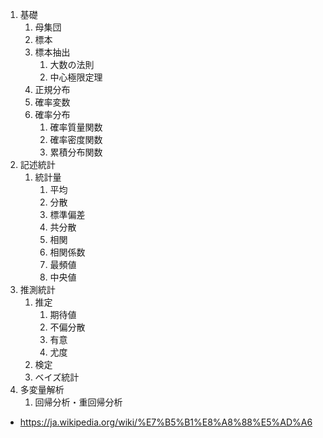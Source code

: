 1. 基礎
   1. 母集団
   2. 標本
   3. 標本抽出
      1. 大数の法則
      2. 中心極限定理
   4. 正規分布
   5. 確率変数
   6. 確率分布
      1. 確率質量関数
      2. 確率密度関数
      3. 累積分布関数
2. 記述統計
   1. 統計量
      1. 平均
      2. 分散
      3. 標準偏差
      4. 共分散
      5. 相関
      6. 相関係数
      7. 最頻値
      8. 中央値
3. 推測統計
   1. 推定
      1. 期待値
      2. 不偏分散
      3. 有意
      4. 尤度
   2. 検定
   3. ベイズ統計
4. 多変量解析
   1. 回帰分析・重回帰分析

- https://ja.wikipedia.org/wiki/%E7%B5%B1%E8%A8%88%E5%AD%A6
